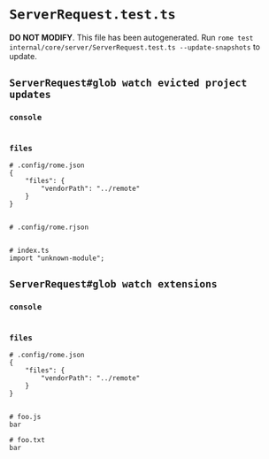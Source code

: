 # `ServerRequest.test.ts`

**DO NOT MODIFY**. This file has been autogenerated. Run `rome test internal/core/server/ServerRequest.test.ts --update-snapshots` to update.

## `ServerRequest#glob watch evicted project updates`

### `console`

```

```

### `files`

```
# .config/rome.json
{
	"files": {
		"vendorPath": "../remote"
	}
}


# .config/rome.rjson


# index.ts
import "unknown-module";

```

## `ServerRequest#glob watch extensions`

### `console`

```

```

### `files`

```
# .config/rome.json
{
	"files": {
		"vendorPath": "../remote"
	}
}


# foo.js
bar

# foo.txt
bar

```
